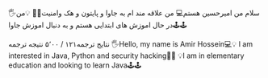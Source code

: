 
🖐سلام من امیرحسین هستم💻
من علاقه مند ام به جاوا و پایتون و هک وامنیت👾👾
💡من در حال اموزش های ابتدایی هستم و به دنبال اموزش جاوا🕹️🕹️
​

نتایج ترجمه۱۲۱ / ۵٬۰۰
نتیجه ترجمه
🖐️Hello, my name is Amir Hossein💻💡
I am interested in Java, Python and security hacking👾👾
💡I am in elementary education and looking to learn Java🕹️🕹️

<!---
amirhoseincod/amirhoseincod is a ✨ special ✨ repository because its `README.md` (this file) appears on your GitHub profile.
You can click the Preview link to take a look at your changes.
--->
